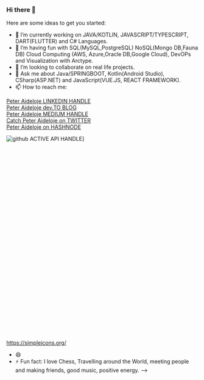 ### Hi there 👋


Here are some ideas to get you started:

- 🔭 I’m currently working on JAVA/KOTLIN, JAVASCRIPT/TYPESCRIPT, DART(FLUTTER) and C# Languages.
- 🌱 I’m having fun with SQL(MySQL,PostgreSQL) NoSQL(Mongo DB,Fauna DB) Cloud Computing (AWS, Azure,Oracle DB,Google Cloud), DevOPs and Visualization with Arctype.
- 👯 I’m looking to collaborate on real life projects.
- 💬 Ask me about Java/SPRINGBOOT, Kotlin(Android Studio), CSharp(ASP.NET) and JavaScript(VUE.JS, REACT FRAMEWORK).
- 📫 How to reach me: 

<div class="badge-base LI-profile-badge" data-locale="en_US" data-size="medium" data-theme="dark" data-type="VERTICAL" data-vanity="peter-aideloje-64aab6116" data-version="v1"><a class="badge-base__link LI-simple-link" href="https://ng.linkedin.com/in/peter-aideloje-64aab6116?trk=profile-badge">Peter Aideloje LINKEDIN HANDLE</a></div>


<div class="badge-base LI-profile-badge" data-locale="en_US" data-size="medium" data-theme="dark" data-type="VERTICAL" data-vanity="peter-aideloje-64aab6116" data-version="v1"><a class="badge-base__link LI-simple-link" href="//dev.to/aidelojep">Peter Aideloje dev.TO BLOG</a></div>

<div class="badge-base LI-profile-badge" data-locale="en_US" data-size="medium" data-theme="dark" data-type="VERTICAL" data-vanity="peter-aideloje-64aab6116" data-version="v1"><a class="badge-base__link LI-simple-link" href="https://aidelojep.medium.com/">Peter Aideloje MEDIUM HANDLE</a></div>

<div class="badge-base LI-profile-badge" data-locale="en_US" data-size="medium" data-theme="dark" data-type="VERTICAL" data-vanity="peter-aideloje-64aab6116" data-version="v1"><a class="badge-base__link LI-simple-link" href="//twitter.com/PAideloje">Catch Peter Aideloje on TWITTER</a></div>

<div class="badge-base LI-profile-badge" data-locale="en_US" data-size="medium" data-theme="dark" data-type="VERTICAL" data-vanity="peter-aideloje-64aab6116" data-version="v1"><a class="badge-base__link LI-simple-link" href="https://hashnode.com/@aidelojep">Peter Aideloje on HASHNODE</a></div>

![github](https://img.shields.io/badge/GitHub-000000?style=for-the-badge&logo=GitHub&logoColor=white) ACTIVE API HANDLE]

<svg role="img" viewBox="0 0 24 24" xmlns="http://www.w3.org/2000/svg"><title>Ferrari</title><path d=""/></svg>https://simpleicons.org/



- 😄 
- ⚡ Fun fact: I love Chess, Travelling around the World, meeting people and making friends, good music, positive energy.
-->
